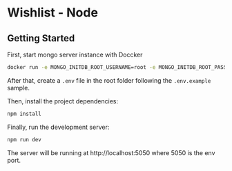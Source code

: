 # Wishlist - Node

## Getting Started

First, start mongo server instance with Doccker

```bash
docker run -e MONGO_INITDB_ROOT_USERNAME=root -e MONGO_INITDB_ROOT_PASSWORD=root -p 27017:27017 -d mongo
```

After that, create a <code>.env</code> file in the root folder following the <code>.env.example</code> sample.

Then, install the project dependencies:
```bash
npm install
```

Finally, run the development server:
```bash
npm run dev
```

The server will be running at http://localhost:5050 where 5050 is the env port.
